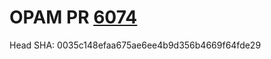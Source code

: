 # OPAM PR [6074](https://github.com/ocaml/opam-repository/pull/6074)

Head SHA: 0035c148efaa675ae6ee4b9d356b4669f64fde29


